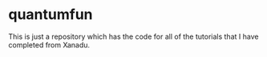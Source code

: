 # quantumfun
This is just a repository which has the code for all of the tutorials that I have completed from Xanadu.

